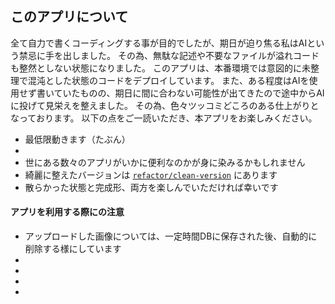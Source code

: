 ## このアプリについて

全て自力で書くコーディングする事が目的でしたが、期日が迫り焦る私はAIという禁忌に手を出しました。
その為、無駄な記述や不要なファイルが溢れコードも整然としない状態になりました。
このアプリは、本番環境では意図的に未整理で混沌とした状態のコードをデプロイしています。
また、ある程度はAIを使用せず書いていたものの、期日に間に合わない可能性が出てきたので途中からAIに投げて見栄えを整えました。
その為、色々ツッコミどころのある仕上がりとなっております。
以下の点をご一読いただき、本アプリをお楽しみください。

- 最低限動きます（たぶん）
- 
- 世にある数々のアプリがいかに便利なのかが身に染みるかもしれません
- 綺麗に整えたバージョンは [`refactor/clean-version`](link-to-branch) にあります
- 散らかった状態と完成形、両方を楽しんでいただければ幸いです

#### アプリを利用する際にの注意

- アップロードした画像については、一定時間DBに保存された後、自動的に削除する様にしています
- 
- 
- 
- 